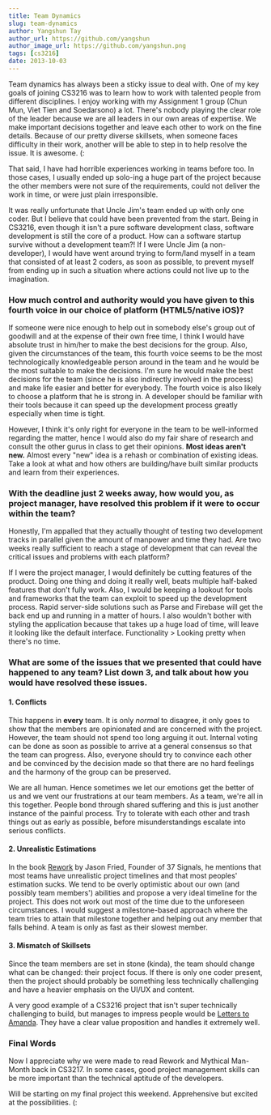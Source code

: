 ```yaml
---
title: Team Dynamics
slug: team-dynamics
author: Yangshun Tay
author_url: https://github.com/yangshun
author_image_url: https://github.com/yangshun.png
tags: [cs3216]
date: 2013-10-03
---
```


Team dynamics has always been a sticky issue to deal with. One of my key goals of joining CS3216 was to learn how to work with talented people from different disciplines. I enjoy working with my Assignment 1 group (Chun Mun, Viet Tien and Soedarsono) a lot. There's nobody playing the clear role of the leader because we are all leaders in our own areas of expertise. We make important decisions together and leave each other to work on the fine details. Because of our pretty diverse skillsets, when someone faces difficulty in their work, another will be able to step in to help resolve the issue. It is awesome. (:

That said, I have had horrible experiences working in teams before too. In those cases, I usually ended up solo-ing a huge part of the project because the other members were not sure of the requirements, could not deliver the work in time, or were just plain irresponsible.

It was really unfortunate that Uncle Jim's team ended up with only one coder. But I believe that could have been prevented from the start. Being in CS3216, even though it isn't a pure software development class, software development is still the core of a product. How can a software startup survive without a development team?! If I were Uncle Jim (a non-developer), I would have went around trying to form/land myself in a team that consisted of at least 2 coders, as soon as possible, to prevent myself from ending up in such a situation where actions could not live up to the imagination.

### How much control and authority would you have given to this fourth voice in our choice of platform (HTML5/native iOS)?

If someone were nice enough to help out in somebody else's group out of goodwill and at the expense of their own free time, I think I would have absolute trust in him/her to make the best decisions for the group. Also, given the circumstances of the team, this fourth voice seems to be the most technologically knowledgeable person around in the team and he would be the most suitable to make the decisions. I'm sure he would make the best decisions for the team (since he is also indirectly involved in the process) and make life easier and better for everybody. The fourth voice is also likely to choose a platform that he is strong in. A developer should be familiar with their tools because it can speed up the development process greatly especially when time is tight.

However, I think it's only right for everyone in the team to be well-informed regarding the matter, hence I would also do my fair share of research and consult the other gurus in class to get their opinions. **Most ideas aren't new.** Almost every "new" idea is a rehash or combination of existing ideas. Take a look at what and how others are building/have built similar products and learn from their experiences.

### With the deadline just 2 weeks away, how would you, as project manager, have resolved this problem if it were to occur within the team?

Honestly, I'm appalled that they actually thought of testing two development tracks in parallel given the amount of manpower and time they had. Are two weeks really sufficient to reach a stage of development that can reveal the critical issues and problems with each platform?

If I were the project manager, I would definitely be cutting features of the product. Doing one thing and doing it really well, beats multiple half-baked features that don't fully work. Also, I would be keeping a lookout for tools and frameworks that the team can exploit to speed up the development process. Rapid server-side solutions such as Parse and Firebase will get the back end up and running in a matter of hours. I also wouldn't bother with styling the application because that takes up a huge load of time, will leave it looking like the default interface. Functionality > Looking pretty when there's no time.

### What are some of the issues that we presented that could have happened to any team? List down 3, and talk about how you would have resolved these issues.

#### 1. Conflicts

This happens in **every** team. It is only _normal_ to disagree, it only goes to show that the members are opinionated and are concerned with the project. However, the team should not spend too long arguing it out. Internal voting can be done as soon as possible to arrive at a general consensus so that the team can progress. Also, everyone should try to convince each other and be convinced by the decision made so that there are no hard feelings and the harmony of the group can be preserved.

We are all human. Hence sometimes we let our emotions get the better of us and we vent our frustrations at our team members. As a team, we're all in this together. People bond through shared suffering and this is just another instance of the painful process. Try to tolerate with each other and trash things out as early as possible, before misunderstandings escalate into serious conflicts.

#### 2. Unrealistic Estimations

In the book [Rework](http://37signals.com/rework) by Jason Fried, Founder of 37 Signals, he mentions that most teams have unrealistic project timelines and that most peoples' estimation sucks. We tend to be overly optimistic about our own (and possibly team members') abilities and propose a very ideal timeline for the project. This does not work out most of the time due to the unforeseen circumstances. I would suggest a milestone-based approach where the team tries to attain that milestone together and helping out any member that falls behind. A team is only as fast as their slowest member.

#### 3. Mismatch of Skillsets

Since the team members are set in stone (kinda), the team should change what can be changed: their project focus. If there is only one coder present, then the project should probably be something less technically challenging and have a heavier emphasis on the UI/UX and content.

A very good example of a CS3216 project that isn't super technically challenging to build, but manages to impress people would be [Letters to Amanda](http://www.letterstoamanda.com). They have a clear value proposition and handles it extremely well.

### Final Words

Now I appreciate why we were made to read Rework and Mythical Man-Month back in CS3217. In some cases, good project management skills can be more important than the technical aptitude of the developers.

Will be starting on my final project this weekend. Apprehensive but excited at the possibilities. (:
